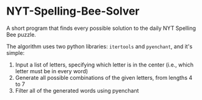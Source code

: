 # NYT-Spelling-Bee-Solver
A short program that finds every possible solution to the daily NYT Spelling Bee puzzle.

The algorithm uses two python libraries: `itertools` and `pyenchant`, and it's simple:
1. Input a list of letters, specifying which letter is in the center (i.e., which letter must be in every word)
2. Generate all possible combinations of the given letters, from lengths 4 to 7
3. Filter all of the generated words using pyenchant
  
